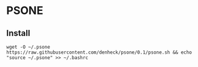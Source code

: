 # PSONE

## Install

```
wget -O ~/.psone https://raw.githubusercontent.com/denheck/psone/0.1/psone.sh && echo "source ~/.psone" >> ~/.bashrc
```
